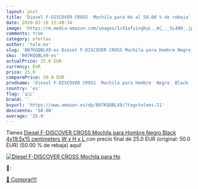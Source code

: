 ```yaml
---
layout: post
title: 'Diesel F-DISCOVER CROSS  Mochila para Ho al 50.00 % de rebaja'
date: 2020-02-18 15:49:34
image: 'https://m.media-amazon.com/images/I/41afsingKyL._AC_._SL400_.jpg'
comments: true
category: ofertas
author: 'tole.es'
slug: 'B07KQQBLX9-es Diesel F-DISCOVER CROSS Mochila para Hombre Negro Black...'
sku: 'B07KQQBLX9-es'
actualPrice: 25.0 EUR
currency: EUR
price: 25.0
comparePrice: 50.0 EUR
prodname: 'Diesel F-DISCOVER CROSS  Mochila para Hombre  Negro  Black   4x19.5x15 centimeters  W x H x L '
country: 'es'
flag: '🇪🇸'
brand: ''
buyurl: 'https://www.amazon.es/dp/B07KQQBLX9/?tag=tolees-21'
descuento: '50.00'
average: '25.0'
---
```


Tienes [Diesel F-DISCOVER CROSS  Mochila para Hombre  Negro  Black   4x19.5x15 centimeters  W x H x L ](https://www.amazon.es/dp/B07KQQBLX9/?tag=tolees-21) con precio final de  25.0 EUR (original: 50.0 EUR) (50.00 %  de rebaja) aqui!

[![Diesel F-DISCOVER CROSS  Mochila para Ho](https://m.media-amazon.com/images/I/41afsingKyL._AC_._SL400_.jpg)](https://www.amazon.es/dp/B07KQQBLX9/?tag=tolees-21)

🔎:


[🛒 Comprar!!!](https://www.amazon.es/dp/B07KQQBLX9/?tag=tolees-21)
